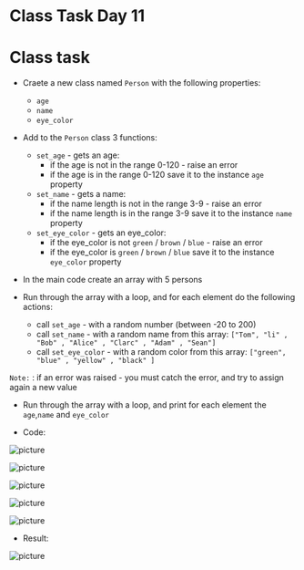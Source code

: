 # Class Task Day 11

# Class task
* Craete a new class named `Person` with the following properties:
    * `age` 
    * `name`
    * `eye_color`
* Add to the `Person` class 3 functions:
    * `set_age` - gets an age:
        * if the age is not in the range 0-120 - raise an error
        * if the age is in the range 0-120 save it to the instance `age` property
    * `set_name` - gets a name:
        * if the name length is not in the range 3-9 - raise an error
        * if the name length is in the range 3-9 save it to the instance `name` property
    * `set_eye_color` - gets an eye_color:
        * if the eye_color is not `green` / `brown` / `blue` - raise an error
        * if the eye_color is `green` / `brown` / `blue` save it to the instance `eye_color` property

* In the main code create an array with 5 persons
* Run through the array with a loop, and for each element do the following actions:
    * call `set_age` - with a random number (between -20 to 200)
    * call `set_name` - with a random name from this array: `["Tom", "li" , "Bob" , "Alice" , "Clarc" , "Adam" , "Sean"]`
    * call `set_eye_color` - with a random color from this array: `["green", "blue" , "yellow" , "black" ]`   
    
`Note:` : if an error was raised - you must catch the error, and try to assign again a new value
* Run through the array with a loop, and print for each element the `age`,`name` and `eye_color`


* Code:

![picture](https://github.com/ORELxD/Python/blob/master/Class_Task_Day_11/%E2%80%8F%E2%80%8FExceptions.JPG)


![picture](https://github.com/ORELxD/Python/blob/master/Class_Task_Day_11/Set%20age.JPG)


![picture](https://github.com/ORELxD/Python/blob/master/Class_Task_Day_11/%E2%80%8F%E2%80%8FSet%20name.JPG)


![picture](https://github.com/ORELxD/Python/blob/master/Class_Task_Day_11/Set%20eye%20color.JPG)


![picture](https://github.com/ORELxD/Python/blob/master/Class_Task_Day_11/%E2%80%8F%E2%80%8FMain.JPG)


* Result:

![picture](https://github.com/ORELxD/Python/blob/master/Class_Task_Day_11/%E2%80%8F%E2%80%8FResult.JPG)
